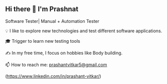 ## Hi there 👋 I'm Prashnat

Software Tester| Manual + Automation Tester

💡 I like to explore new technologies and test different software applications.

🎓 Trigger to learn new testing tools

✍️ In my free time, I focus on hobbies like Body building.

📫 How to reach me: prashantvitkar5@gmail.com

(https://www.linkedin.com/in/prashant-vitkar/)

